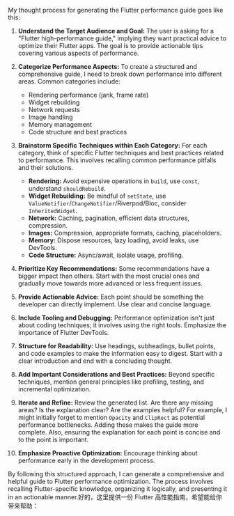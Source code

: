 My thought process for generating the Flutter performance guide goes like this:

1. **Understand the Target Audience and Goal:** The user is asking for a "Flutter high-performance guide," implying they want practical advice to optimize their Flutter apps. The goal is to provide actionable tips covering various aspects of performance.

2. **Categorize Performance Aspects:**  To create a structured and comprehensive guide, I need to break down performance into different areas. Common categories include:
    * Rendering performance (jank, frame rate)
    * Widget rebuilding
    * Network requests
    * Image handling
    * Memory management
    * Code structure and best practices

3. **Brainstorm Specific Techniques within Each Category:**  For each category, think of specific Flutter techniques and best practices related to performance. This involves recalling common performance pitfalls and their solutions.

    * **Rendering:**  Avoid expensive operations in `build`, use `const`, understand `shouldRebuild`.
    * **Widget Rebuilding:** Be mindful of `setState`, use `ValueNotifier`/`ChangeNotifier`/Riverpod/Bloc, consider `InheritedWidget`.
    * **Network:** Caching, pagination, efficient data structures, compression.
    * **Images:**  Compression, appropriate formats, caching, placeholders.
    * **Memory:**  Dispose resources, lazy loading, avoid leaks, use DevTools.
    * **Code Structure:**  Async/await, isolate usage, profiling.

4. **Prioritize Key Recommendations:** Some recommendations have a bigger impact than others. Start with the most crucial ones and gradually move towards more advanced or less frequent issues.

5. **Provide Actionable Advice:**  Each point should be something the developer can directly implement. Use clear and concise language.

6. **Include Tooling and Debugging:**  Performance optimization isn't just about coding techniques; it involves using the right tools. Emphasize the importance of Flutter DevTools.

7. **Structure for Readability:** Use headings, subheadings, bullet points, and code examples to make the information easy to digest. Start with a clear introduction and end with a concluding thought.

8. **Add Important Considerations and Best Practices:**  Beyond specific techniques, mention general principles like profiling, testing, and incremental optimization.

9. **Iterate and Refine:**  Review the generated list. Are there any missing areas? Is the explanation clear? Are the examples helpful?  For example, I might initially forget to mention `Opacity` and `ClipRect` as potential performance bottlenecks. Adding these makes the guide more complete. Also, ensuring the explanation for each point is concise and to the point is important.

10. **Emphasize Proactive Optimization:** Encourage thinking about performance early in the development process.

By following this structured approach, I can generate a comprehensive and helpful guide to Flutter performance optimization. The process involves recalling Flutter-specific knowledge, organizing it logically, and presenting it in an actionable manner.好的，这里提供一份 Flutter 高性能指南，希望能给你带来帮助：

